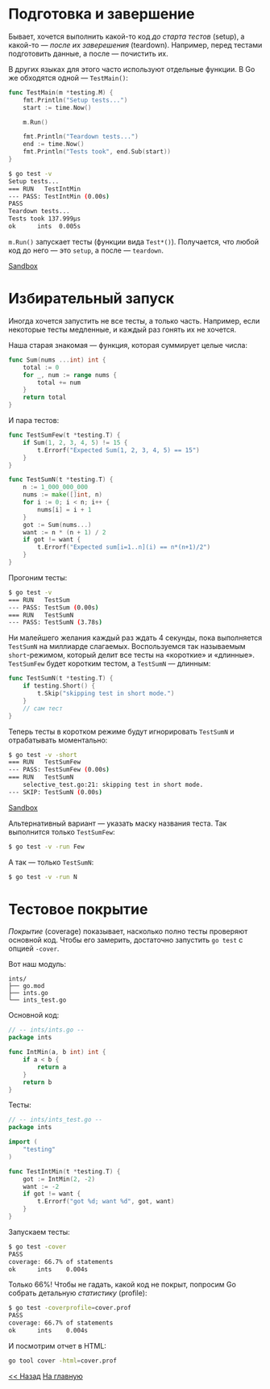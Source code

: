 # Подготовка и завершение

Бывает, хочется выполнить какой-то код *до старта тестов* (setup), а какой-то — *после их заверешения* (teardown). Например, перед тестами подготовить данные, а после — почистить их.

В других языках для этого часто используют отдельные функции. В Go же обходятся одной — `TestMain()`:

```go
func TestMain(m *testing.M) {
    fmt.Println("Setup tests...")
    start := time.Now()

    m.Run()

    fmt.Println("Teardown tests...")
    end := time.Now()
    fmt.Println("Tests took", end.Sub(start))
}
```

```bash
$ go test -v
Setup tests...
=== RUN   TestIntMin
--- PASS: TestIntMin (0.00s)
PASS
Teardown tests...
Tests took 137.999µs
ok      ints  0.005s
```

`m.Run()` запускает тесты (функции вида `Test*()`). Получается, что любой код до него — это `setup`, а после — `teardown`.

[Sandbox](https://go.dev/play/p/CnejrOMVqt1)

# Избирательный запуск

Иногда хочется запустить не все тесты, а только часть. Например, если некоторые тесты медленные, и каждый раз гонять их не хочется.

Наша старая знакомая — функция, которая суммирует целые числа:

```go
func Sum(nums ...int) int {
    total := 0
    for _, num := range nums {
        total += num
    }
    return total
}
```

И пара тестов:

```go
func TestSumFew(t *testing.T) {
    if Sum(1, 2, 3, 4, 5) != 15 {
        t.Errorf("Expected Sum(1, 2, 3, 4, 5) == 15")
    }
}

func TestSumN(t *testing.T) {
    n := 1_000_000_000
    nums := make([]int, n)
    for i := 0; i < n; i++ {
        nums[i] = i + 1
    }
    got := Sum(nums...)
    want := n * (n + 1) / 2
    if got != want {
        t.Errorf("Expected sum[i=1..n](i) == n*(n+1)/2")
    }
}
```

Прогоним тесты:

```bash
$ go test -v
=== RUN   TestSum
--- PASS: TestSum (0.00s)
=== RUN   TestSumN
--- PASS: TestSumN (3.78s)
```

Ни малейшего желания каждый раз ждать 4 секунды, пока выполняется `TestSumN` на миллиарде слагаемых. Воспользуемся так называемым `short`-режимом, который делит все тесты на «короткие» и «длинные». `TestSumFew` будет коротким тестом, а `TestSumN` — длинным:

```go
func TestSumN(t *testing.T) {
    if testing.Short() {
        t.Skip("skipping test in short mode.")
    }
    // сам тест
}
```

Теперь тесты в коротком режиме будут игнорировать `TestSumN` и отрабатывать моментально:

```bash
$ go test -v -short
=== RUN   TestSumFew
--- PASS: TestSumFew (0.00s)
=== RUN   TestSumN
    selective_test.go:21: skipping test in short mode.
--- SKIP: TestSumN (0.00s)
```

[Sandbox](https://go.dev/play/p/FzWJvGubMve)

Альтернативный вариант — указать маску названия теста. Так выполнится только `TestSumFew`:

```bash
$ go test -v -run Few
```

А так — только `TestSumN`:

```bash
$ go test -v -run N
```

# Тестовое покрытие

*Покрытие* (coverage) показывает, насколько полно тесты проверяют основной код. Чтобы его замерить, достаточно запустить `go test` с опцией `-cover`.

Вот наш модуль:

```text
ints/
├── go.mod
├── ints.go
└── ints_test.go
```

Основной код:

```go
// -- ints/ints.go --
package ints

func IntMin(a, b int) int {
    if a < b {
        return a
    }
    return b
}
```

Тесты:

```go
// -- ints/ints_test.go --
package ints

import (
    "testing"
)

func TestIntMin(t *testing.T) {
    got := IntMin(2, -2)
    want := -2
    if got != want {
        t.Errorf("got %d; want %d", got, want)
    }
}
```

Запускаем тесты:

```bash
$ go test -cover
PASS
coverage: 66.7% of statements
ok      ints    0.004s
```

Только 66%! Чтобы не гадать, какой код не покрыт, попросим Go собрать детальную *статистику* (profile):

```bash
$ go test -coverprofile=cover.prof
PASS
coverage: 66.7% of statements
ok      ints    0.004s
```

И посмотрим отчет в HTML:

```bash
go tool cover -html=cover.prof
```

[<< Назад](stubs-and-external-calls.md) [На главную](content.md)